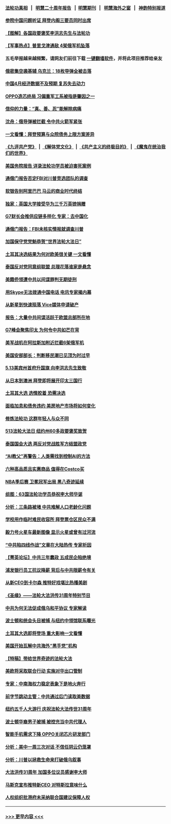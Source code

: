 #### [法轮功真相](https://github.com/gfw-breaker/truth/blob/master/README.md?t=0) &nbsp;&nbsp;|&nbsp;&nbsp; [明慧二十周年报告](https://github.com/gfw-breaker/mh-reports/blob/master/README.md?t=0) &nbsp;&nbsp;|&nbsp;&nbsp;[明慧期刊](https://github.com/gfw-breaker/mh-qikan) &nbsp;&nbsp;|&nbsp;&nbsp; [明慧海外之窗](https://github.com/gfw-breaker/mh-news/blob/master/README.md?t=0) &nbsp;&nbsp;|&nbsp;&nbsp; [神韵特别报道](https://github.com/gfw-breaker/mh-news/blob/master/shenyun.md?t=0)
#### [参院中国问题听证 拜登内阁三要员同时出席](../pages/nf4514/n13998154.md?t=05170643) 
#### [【图解】各国政要褒奖李洪志先生与法轮功](../pages/nf4514/n13998246.md?t=05170643) 
#### [【军事热点】普里戈津通敌 4架俄军机坠落](../pages/nf4514/n13997950.md?t=05170643) 
#### 五毛举报越来越频繁，请网友们前往下载 [一键翻墙软件](https://github.com/gfw-breaker/ssr-accounts)，并将此项目推荐给亲友
#### [俄密集空袭基辅 乌克兰：18枚导弹全被击落](../pages/nf4514/n13998001.md?t=05170643) 
#### [中国4月经济数据不及预期 复苏失去动力](../pages/nf4514/n13997904.md?t=05170643) 
#### [OPPO造芯终局 习偏重军工系被指是肇因之一](../pages/nf4514/n13997811.md?t=05170643) 
#### [信仰的力量：“真、善、忍”能解除病痛](../pages/nf4514/n13997788.md?t=05170643) 
#### [沈舟：俄导弹被拦截 令中共火箭军紧张](../pages/nf4514/n13997849.md?t=05170643) 
#### [一文看懂：拜登预算与众院债务上限方案差异](../pages/nf4514/n13997578.md?t=05170643) 
#### [《九评共产党》](https://github.com/begood0513/9ping.md/blob/master/README.md) &nbsp;|&nbsp; [《解体党文化》](../../../../jtdwh.md/blob/master/README.md)  &nbsp;|&nbsp; [《共产主义的终极目的》](../../../../gczydzjmd.md/blob/master/README.md) &nbsp;|&nbsp; [《魔鬼在统治我们的世界》](../../../../mgztzwmdsj.md/blob/master/README.md) 
#### [美国务院报告 详录法轮功学员被迫害死案例](../pages/nf4514/n13997752.md?t=05170643) 
#### [通俄门报告否定FBI对川普竞选团队的调查](../pages/nf4514/n13997716.md?t=05170643) 
#### [软银告别阿里巴巴 马云的商业时代终结](../pages/nf4514/n13997714.md?t=05170643) 
#### [独家：英国大学接受华为三千万英镑捐赠](../pages/nf4514/n13997439.md?t=05170643) 
#### [G7财长会推供应链多样化 专家：去中国化](../pages/nf4514/n13997701.md?t=05170643) 
#### [通俄门报告：FBI未核实情报就调查川普](../pages/nf4514/n13997682.md?t=05170643) 
#### [加国保守党党魁恭贺“世界法轮大法日”](../pages/nf4514/n13997783.md?t=05170643) 
#### [土耳其决选结果为何对欧美很关键 一文看懂](../pages/nf4514/n13997607.md?t=05170643) 
#### [泰国反对党同意组联盟 总理花落谁家是悬念](../pages/nf4514/n13997549.md?t=05170643) 
#### [美籍侨领遭中共以间谍罪判无期徒刑](../pages/nf4514/n13997681.md?t=05170643) 
#### [用Skype无法拨通中国电话 电讯专家揭内幕](../pages/nf4514/n13997349.md?t=05170643) 
#### [从新星到快速殒落 Vice媒体申请破产](../pages/nf4514/n13997432.md?t=05170643) 
#### [报告：大量中共间谍活跃于欧盟总部所在地](../pages/nf4514/n13997269.md?t=05170643) 
#### [G7峰会聚焦印太 为何令中共如芒在背](../pages/nf4514/n13997026.md?t=05170643) 
#### [美军战机在阿拉斯加附近拦截6架俄军机](../pages/nf4514/n13997099.md?t=05170643) 
#### [美国安部部长：判断移民潮已见顶为时过早](../pages/nf4514/n13996893.md?t=05170643) 
#### [5.13美宾州首府升国旗 向李洪志先生致敬](../pages/nf4514/n13996885.md?t=05170643) 
#### [从日本到澳洲 拜登即将展开印太三国行](../pages/nf4514/n13996812.md?t=05170643) 
#### [土耳其大选 选情胶着 恐需决选](../pages/nf4514/n13996685.md?t=05170643) 
#### [面临加息和债务违约 美房地产市场将如何变化](../pages/nf4514/n13996182.md?t=05170643) 
#### [修炼法轮功 这群年轻人与众不同](../pages/nf4514/n13996288.md?t=05170643) 
#### [513法轮大法日 纽约州60多政要褒奖致贺](../pages/nf4514/n13996816.md?t=05170643) 
#### [泰国国会大选 两反对党战胜军方结盟政党](../pages/nf4514/n13996750.md?t=05170643) 
#### [“AI教父”再警告：人类需找到控制AI的方法](../pages/nf4514/n13996130.md?t=05170643) 
#### [六种高品质且实惠商品 值得在Costco买](../pages/nf4514/n13993444.md?t=05170643) 
#### [NBA季后赛 卫冕冠军出局 黑八奇迹延续](../pages/nf4514/n13996162.md?t=05170643) 
#### [组图：63国法轮功学员恭祝李大师华诞](../pages/nf4514/n13987164.md?t=05170643) 
#### [分析：三条路被堵 中共难解人口老龄化问题](../pages/nf4514/n13995295.md?t=05170643) 
#### [学校用作临时难民收容所 拜登票仓区民众不满](../pages/nf4514/n13996262.md?t=05170643) 
#### [毅力号火星车最新图像 显示火星或曾有过河流](../pages/nf4514/n13996152.md?t=05170643) 
#### [“中共陷四线作战”文章在大陆热传 专家析因](../pages/nf4514/n13995278.md?t=05170643) 
#### [【菁英论坛】中共三年蠢政 五成民企陷绝境](../pages/nf4514/n13996197.md?t=05170643) 
#### [浦发银行员工抗议降薪 背后与中共限薪令有关](../pages/nf4514/n13996170.md?t=05170643) 
#### [从新CEO到卡尔森 推特好戏堪比热播美剧](../pages/nf4514/n13996047.md?t=05170643) 
#### [《圣缘》——法轮大法洪传31周年特别节目](../pages/nf4514/n13996109.md?t=05170643) 
#### [中共为何无法促成俄乌和平协议 专家解读](../pages/nf4514/n13996123.md?t=05170643) 
#### [波士顿和统会头目被捕 与纽约中领馆联系曝光](../pages/nf4514/n13995315.md?t=05170643) 
#### [土耳其大选即将登场 重大影响一文看懂](../pages/nf4514/n13996097.md?t=05170643) 
#### [美国开始瓦解中共海外“黑手党”机构](../pages/nf4514/n13995809.md?t=05170643) 
#### [【特稿】带给世界奇迹的法轮大法](../pages/nf4514/n13994132.md?t=05170643) 
#### [美欧将采取联合行动 实施对华出口管制](../pages/nf4514/n13995866.md?t=05170643) 
#### [专家：中南海权力稳定表象下是地火奔行](../pages/nf4514/n13995754.md?t=05170643) 
#### [前字节跳动主管：中共通过后门读取美数据](../pages/nf4514/n13995390.md?t=05170643) 
#### [纽约五千人大游行 庆祝法轮大法传世31周年](../pages/nf4514/n13995110.md?t=05170643) 
#### [波士顿华裔男子被捕 被控充当中共代理人](../pages/nf4514/n13995143.md?t=05170643) 
#### [智能手机需求下降 OPPO关闭芯片研发部门](../pages/nf4514/n13994948.md?t=05170643) 
#### [分析：美中一周三次对话 不信任阴云仍笼罩](../pages/nf4514/n13995004.md?t=05170643) 
#### [分析：川普以拯救生命来打破俄乌叙事](../pages/nf4514/n13994991.md?t=05170643) 
#### [大法洪传31周年 加国多位议员感谢李大师](../pages/nf4514/n13994973.md?t=05170643) 
#### [马斯克宣布推特新CEO 对特斯拉意味什么](../pages/nf4514/n13994943.md?t=05170643) 
#### [人权组织批港府未采纳联合国建议保障人权](../pages/nf4514/n13994873.md?t=05170643) 

----
#### [ >>> 更早内容 <<< ](../indexes/nf4514-earlier.md)
